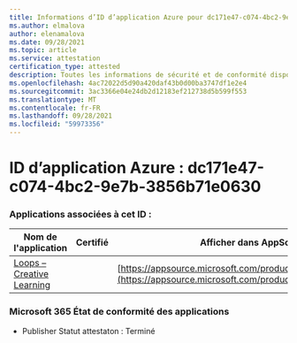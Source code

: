 ```yaml
---
title: Informations d’ID d’application Azure pour dc171e47-c074-4bc2-9e7b-3856b71e0630
ms.author: elmalova
author: elenamalova
ms.date: 09/28/2021
ms.topic: article
ms.service: attestation
certification_type: attested
description: Toutes les informations de sécurité et de conformité disponibles pour dc171e47-c074-4bc2-9e7b-3856b71e0630.
ms.openlocfilehash: 4ac72022d5d90a420daf43b0d00ba3747df1e2e4
ms.sourcegitcommit: 3ac3366e04e24db2d12183ef212738d5b599f553
ms.translationtype: MT
ms.contentlocale: fr-FR
ms.lasthandoff: 09/28/2021
ms.locfileid: "59973356"
---
```

# <a name="azure-app-id-dc171e47-c074-4bc2-9e7b-3856b71e0630"></a>ID d’application Azure : dc171e47-c074-4bc2-9e7b-3856b71e0630


### <a name="apps-associated-with-this-id"></a>Applications associées à cet ID :
| **Nom de l'application** | **Certifié** | **Afficher dans AppSource** |
|--------------|---------------|-----------------------|
| [Loops – Creative Learning](https://docs.microsoft.com/microsoft-365-app-certification/forward/WA200003074) |  | [https://appsource.microsoft.com/product/office/WA200003074](https://appsource.microsoft.com/product/office/WA200003074) |

### <a name="microsoft-365-app-compliance-status"></a>Microsoft 365 État de conformité des applications
- Publisher Statut attestaton : Terminé
